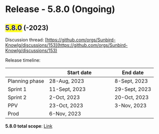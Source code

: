 # Release - 5.8.0 (Ongoing)

## <mark style="color:blue;">5.8.0</mark> (-2023)

Discussion thread: [https://github.com/orgs/Sunbird-Knowlg/discussions/153](https://github.com/orgs/Sunbird-Knowlg/discussions/153)

Release timeline:

<table><thead><tr><th></th><th width="192.33333333333331">Start date</th><th>End date</th></tr></thead><tbody><tr><td>Planning phase</td><td>28-Aug, 2023</td><td>8-Sept, 2023</td></tr><tr><td>Sprint 1</td><td>11-Sept, 2023</td><td>29-Sept, 2023</td></tr><tr><td>Sprint 2</td><td>2-Oct, 2023</td><td>20-Oct, 2023</td></tr><tr><td>PPV</td><td>23-Oct, 2023</td><td>3-Nov, 2023</td></tr><tr><td>Prod</td><td>6-Nov, 2023</td><td></td></tr></tbody></table>

**5.8.0 total scope**: [Link](https://project-sunbird.atlassian.net/issues/?filter=12833)
